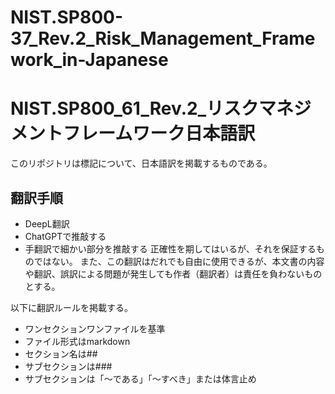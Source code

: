 # NIST.SP800-37_Rev.2_Risk_Management_Framework_in-Japanese  

# NIST.SP800_61_Rev.2_リスクマネジメントフレームワーク日本語訳

このリポジトリは標記について、日本語訳を掲載するものである。  

## 翻訳手順
- DeepL翻訳
- ChatGPTで推敲する
- 手翻訳で細かい部分を推敲する
正確性を期してはいるが、それを保証するものではない。
また、この翻訳はだれでも自由に使用できるが、本文書の内容や翻訳、誤訳による問題が発生しても作者（翻訳者）は責任を負わないものとする。

以下に翻訳ルールを掲載する。
* ワンセクションワンファイルを基準  
* ファイル形式はmarkdown  
* セクション名は##  
* サブセクションは###  
* サブセクションは「～である」「～すべき」または体言止め
